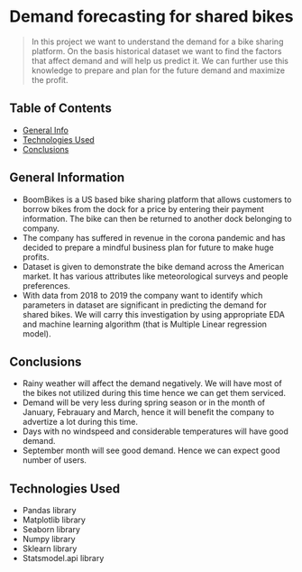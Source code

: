 # Demand forecasting for shared bikes
> In this project we want to understand the demand for a bike sharing platform. On the basis historical dataset we want to find the factors that affect demand and will help us predict it. We can further use this knowledge to prepare and plan for the future demand and maximize the profit.

## Table of Contents
* [General Info](#general-information)
* [Technologies Used](#technologies-used)
* [Conclusions](#conclusions)

## General Information
- BoomBikes is a US based bike sharing platform that allows customers to borrow bikes from the dock for a price by entering their payment information. The bike can then be returned to another dock belonging to company.
- The company has suffered in revenue in the corona pandemic and has decided to prepare a mindful business plan for future to make huge profits.
- Dataset is given to demonstrate the bike demand across the American market. It has various attributes like meteorological surveys and people preferences.
- With data from 2018 to 2019 the company want to identify which parameters in dataset are significant in predicting the demand for shared bikes. We will carry this investigation by using appropriate EDA and machine learning algorithm (that is Multiple Linear regression model). 

## Conclusions
- Rainy weather will affect the demand negatively. We will have most of the bikes not utilized during this time hence we can get them serviced.
- Demand will be very less during spring season or in the month of January, Febrauary and March, hence it will benefit the company to advertize a lot during this time.
- Days with no windspeed and considerable temperatures will have good demand.
- September month will see good demand. Hence we can expect good number of users.

## Technologies Used
- Pandas library
- Matplotlib library
- Seaborn library
- Numpy library
- Sklearn library
- Statsmodel.api library

